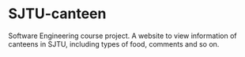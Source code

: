 # SJTU-canteen

Software Engineering course project.
A website to view information of canteens in SJTU, including types of food, comments and so on.
